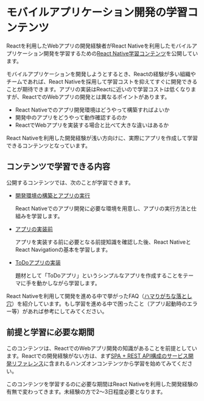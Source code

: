 # モバイルアプリケーション開発の学習コンテンツ

Reactを利用したWebアプリの開発経験者がReact Nativeを利用したモバイルアプリケーション開発を学習するための[React Native学習コンテンツ](https://ws-4020.github.io/mobile-app-crib-notes/react-native/learn)を公開しています。

モバイルアプリケーションを開発しようとするとき、Reactの経験が多い組織やチームであれば、React Nativeを採用して学習コストを抑えてすぐに開発できることが期待できます。アプリの実装はReactに近いので学習コストは低くなりますが、ReactでのWebアプリの開発とは異なるポイントがあります。

- React Nativeでのアプリ開発環境はどうやって構築すればよいか
- 開発中のアプリをどうやって動作確認するのか
- ReactでWebアプリを実装する場合と比べて大きな違いはあるか

React Nativeを利用した開発経験が浅い方向けに、実際にアプリを作成して学習できるコンテンツとなっています。

## コンテンツで学習できる内容

公開するコンテンツでは、次のことが学習できます。

- [開発環境の構築とアプリの実行](https://ws-4020.github.io/mobile-app-crib-notes/react-native/learn/getting-started)

    React Nativeでのアプリ開発に必要な環境を用意し、アプリの実行方法と仕組みを学習します。

- [アプリの実装前](https://ws-4020.github.io/mobile-app-crib-notes/react-native/learn/basic-concepts)

    アプリを実装する前に必要となる前提知識を確認した後、React NativeとReact Navigationの基本を学習します。

- [ToDoアプリの実装](https://ws-4020.github.io/mobile-app-crib-notes/react-native/learn/todo-app)

    題材として「ToDoアプリ」というシンプルなアプリを作成することをテーマに手を動かしながら学習します。

React Nativeを利用して開発を進める中で挙がったFAQ（[ハマりがちな落とし穴](https://ws-4020.github.io/mobile-app-crib-notes/react-native/common-pitfalls)）を紹介しています。もし学習を進める中で困ったこと（アプリ起動時のエラー等）があれば参考にしてみてください。

## 前提と学習に必要な期間

このコンテンツは、ReactでのWebアプリ開発の知識があることを前提としています。Reactでの開発経験がない方は、まず[SPA + REST API構成のサービス開発リファレンス](https://fintan.jp/?p=5952)に含まれるハンズオンコンテンツから学習を始めてみてください。

このコンテンツを学習するのに必要な期間はReact Nativeを利用した開発経験の有無で変わってきます。未経験の方で2～3日程度必要となります。
